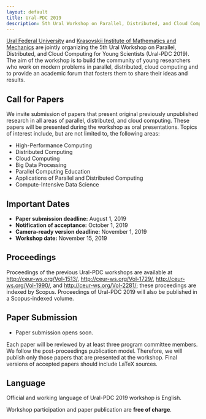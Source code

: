 ```yaml
---
layout: default
title: Ural-PDC 2019
description: 5th Ural Workshop on Parallel, Distributed, and Cloud Computing for Young Scientists (Ural-PDC 2019).
---
```


[Ural Federal University](https://urfu.ru/en/) and [Krasovskii Institute of Mathematics and Mechanics](http://www.imm.uran.ru/eng) are jointly organizing the 5th Ural Workshop on Parallel, Distributed, and Cloud Computing for Young Scientists (Ural-PDC 2019). The aim of the workshop is to build the community of young researchers who work on modern problems in parallel, distributed, cloud computing and to provide an academic forum that fosters them to share their ideas and results.

## Call for Papers

We invite submission of papers that present original previously unpublished research in all areas of parallel, distributed, and cloud computing. These papers will be presented during the workshop as oral presentations. Topics of interest include, but are not limited to, the following areas:

* High-Performance Computing
* Distributed Computing
* Cloud Computing
* Big Data Processing
* Parallel Computing Education
* Applications of Parallel and Distributed Computing
* Compute-Intensive Data Science

## Important Dates

* **Paper submission deadline:** August 1, 2019
* **Notification of acceptance:** October 1, 2019
* **Camera-ready version deadline:** November 1, 2019
* **Workshop date:** November 15, 2019

## Proceedings

Proceedings of the previous Ural-PDC workshops are available at <http://ceur-ws.org/Vol-1513/>, <http://ceur-ws.org/Vol-1729/>, <http://ceur-ws.org/Vol-1990/>, and <http://ceur-ws.org/Vol-2281/>; these proceedings are indexed by Scopus. Proceedings of Ural-PDC 2019 will also be published in a Scopus-indexed volume.

## Paper Submission

* Paper submission opens soon.

Each paper will be reviewed by at least three program committee members. We follow the post-proceedings publication model. Therefore, we will publish only those papers that are presented at the workshop. Final versions of accepted papers should include LaTeX sources.

## Language

Official and working language of Ural-PDC 2019 workshop is English.

Workshop participation and paper publication are **free of charge**.
